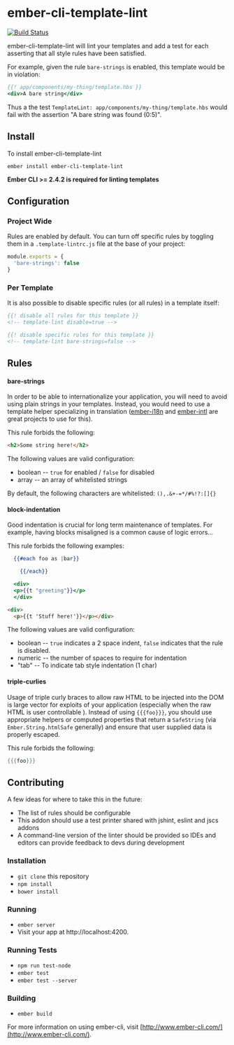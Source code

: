 # ember-cli-template-lint

[![Build Status](https://travis-ci.org/rwjblue/ember-cli-template-lint.svg?branch=master)](https://travis-ci.org/rwjblue/ember-cli-template-lint)

ember-cli-template-lint will lint your templates and add a test for each  asserting
that all style rules have been satisfied.

For example, given the rule `bare-strings` is enabled, this template would be
in violation:

```hbs
{{! app/components/my-thing/template.hbs }}
<div>A bare string</div>
```

Thus a the test `TemplateLint: app/components/my-thing/template.hbs` would
fail with the assertion "A bare string was found (0:5)".

## Install

To install ember-cli-template-lint

```
ember install ember-cli-template-lint
```

__Ember CLI >= 2.4.2 is required for linting templates__

## Configuration

### Project Wide

Rules are enabled by default. You can turn off specific rules by toggling them in a
`.template-lintrc.js` file at the base of your project:

```javascript
module.exports = {
  'bare-strings': false
}
```

### Per Template

It is also possible to disable specific rules (or all rules) in a template itself:

```hbs
{{! disable all rules for this template }}
<!-- template-lint disable=true -->

{{! disable specific rules for this template }}
<!-- template-lint bare-strings=false -->
```

## Rules

#### bare-strings

In order to be able to internationalize your application, you will need to avoid using plain strings in your templates. Instead, you would need to use a template helper specializing in translation ([ember-i18n](https://github.com/jamesarosen/ember-i18n) and [ember-intl](https://github.com/yahoo/ember-intl) are great projects to use for this).

This rule forbids the following:

``` html
<h2>Some string here!</h2>
```

The following values are valid configuration:

  * boolean -- `true` for enabled / `false` for disabled
  * array -- an array of whitelisted strings
  
By default, the following characters are whitelisted: 
`(),.&+-=*/#%!?:[]{}`


#### block-indentation

Good indentation is crucial for long term maintenance of templates. For example, having blocks misaligned is a common cause of logic errors...

This rule forbids the following examples:

``` hbs
  {{#each foo as |bar}}

    {{/each}}

  <div>
  <p>{{t "greeting"}}</p>
  </div>
```

``` html
<div>
  <p>{{t 'Stuff here!'}}</p></div>
```

The following values are valid configuration:

  * boolean -- `true` indicates a 2 space indent, `false` indicates that the rule is disabled.
  * numeric -- the number of spaces to require for indentation
  * "tab" -- To indicate tab style indentation (1 char)


#### triple-curlies

Usage of triple curly braces to allow raw HTML to be injected into the DOM is large vector for exploits of your application (especially when the raw HTML is user controllable ). Instead of using `{{{foo}}}`, you should use appropriate helpers or computed properties that return a `SafeString` (via `Ember.String.htmlSafe` generally) and ensure that user supplied data is properly escaped.

This rule forbids the following:

``` hbs
{{{foo}}}
```

## Contributing

A few ideas for where to take this in the future:

* The list of rules should be configurable
* This addon should use a test printer shared with jshint, eslint and jscs addons
* A command-line version of the linter should be provided so IDEs and editors
  can provide feedback to devs during development

### Installation

* `git clone` this repository
* `npm install`
* `bower install`

### Running

* `ember server`
* Visit your app at http://localhost:4200.

### Running Tests

* `npm run test-node`
* `ember test`
* `ember test --server`

### Building

* `ember build`

For more information on using ember-cli, visit [http://www.ember-cli.com/](http://www.ember-cli.com/).

